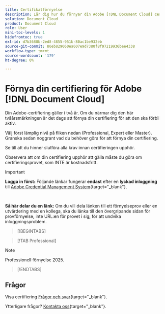 ```yaml
---
title: Certifikatförnyelse
description: Lär dig hur du förnyar din Adobe [!DNL Document Cloud] certifiering innan den upphör att gälla.
solution: Document Cloud
product: Document Cloud
role: User
mini-toc-levels: 1
hidefromtoc: true
exl-id: d7b3688b-2ed8-4855-951b-80ac1be932eb
source-git-commit: 80eb829060ea607e9d7380f8f97219936bee4338
workflow-type: tm+mt
source-wordcount: '179'
ht-degree: 0%

---
```


# Förnya din certifiering för Adobe [!DNL Document Cloud]

Din Adobe-certifiering gäller i två år. Om du närmar dig den här tvåårsmärkningen är det dags att förnya din certifiering för att den ska förbli aktiv.

Välj först lämplig nivå på fliken nedan (Professional, Expert eller Master). Granska sedan noggrant vad du behöver göra för att förnya din certifiering.

Se till att du hinner slutföra alla krav innan certifieringen upphör.

Observera att om din certifiering upphör att gälla måste du göra om certifieringsprovet, som INTE är kostnadsfritt.

>[!IMPORTANT]
>
>**Logga in först:** Följande länkar fungerar **endast** efter en **lyckad inloggning** till [Adobe Credential Management System](https://www.certmetrics.com/adobe){target="_blank"}.
>
><br>
>
>**Så här delar du en länk:** Om du vill dela länken till ett förnyelseprov eller en utvärdering med en kollega, ska du länka till den övergripande sidan för provförnyelse, inte URL:en för provet i sig, för att undvika inloggningsproblem.

>[!BEGINTABS]

>[!TAB Professional]

>[!NOTE]
>
>Professionell förnyelse 2025.

>[!ENDTABS]

## Frågor

Visa certifiering [Frågor och svar](https://experienceleague.adobe.com/docs/certification/certification/faq.html){target="_blank"}.

Ytterligare frågor? [Kontakta oss](mailto:certif@adobe.com){target="_blank"}.
